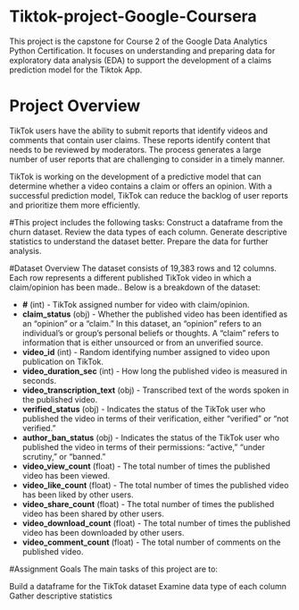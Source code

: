 # Tiktok-project-Google-Coursera
This project is the capstone for Course 2 of the Google Data Analytics Python Certification. It focuses on understanding and preparing data for exploratory data analysis (EDA) to support the development of a claims prediction model for the Tiktok App.

# Project Overview
TikTok users have the ability to submit reports that identify videos and comments that contain user claims. These reports identify content that needs to be reviewed by moderators. The process generates a large number of user reports that are challenging to consider in a timely manner. 

TikTok is working on the development of a predictive model that can determine whether a video contains a claim or offers an opinion. With a successful prediction model, TikTok can reduce the backlog of user reports and prioritize them more efficiently.

#This project includes the following tasks:
Construct a dataframe from the churn dataset.
Review the data types of each column.
Generate descriptive statistics to understand the dataset better.
Prepare the data for further analysis.


#Dataset Overview
The dataset consists of 19,383 rows and 12 columns. Each row represents a different published TikTok video in which a claim/opinion has been made.. Below is a breakdown of the dataset:

- **#** (int) - TikTok assigned number for video with claim/opinion.
- **claim_status** (obj) - Whether the published video has been identified as an “opinion” or a “claim.” In this dataset, an “opinion” refers to an individual’s or group’s personal beliefs or thoughts. A “claim” refers to information that is either unsourced or from an unverified source.
- **video_id** (int) - Random identifying number assigned to video upon publication on TikTok.
- **video_duration_sec** (int) - How long the published video is measured in seconds.
- **video_transcription_text** (obj) - Transcribed text of the words spoken in the published video.
- **verified_status** (obj) - Indicates the status of the TikTok user who published the video in terms of their verification, either “verified” or “not verified.” 
- **author_ban_status** (obj) - Indicates the status of the TikTok user who published the video in terms of their permissions: “active,” “under scrutiny,” or “banned.”
- **video_view_count** (float) - The total number of times the published video has been viewed.
- **video_like_count** (float) - The total number of times the published video has been liked by other users. 
- **video_share_count** (float) - The total number of times the published video has been shared by other users.
- **video_download_count** (float) - The total number of times the published video has been downloaded by other users. 
- **video_comment_count** (float) - The total number of comments on the published video. 


#Assignment Goals
The main tasks of this project are to:

Build a dataframe for the TikTok dataset
Examine data type of each column
Gather descriptive statistics
